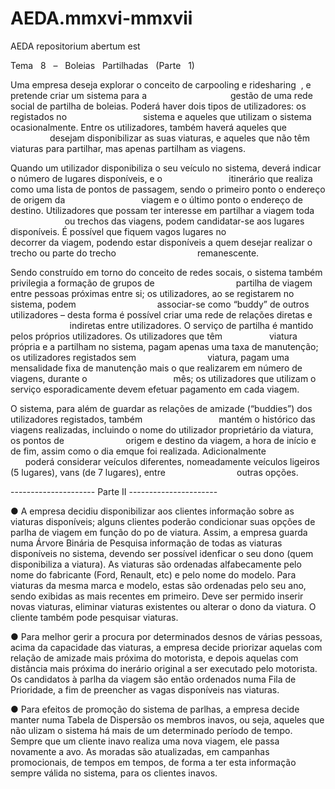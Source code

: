 # AEDA.mmxvi-mmxvii
AEDA repositorium abertum est


Tema   8   –   Boleias   Partilhadas   (Parte   1) 


Uma empresa deseja explorar o conceito de carpooling e ridesharing  , e pretende criar um sistema para a                                  gestão de uma rede social de partilha de boleias. Poderá haver dois tipos de utilizadores: os registados no                               sistema e aqueles que utilizam o sistema ocasionalmente. Entre os utilizadores, também haverá aqueles que                               desejam disponibilizar as suas viaturas, e aqueles que não têm viaturas para partilhar, mas apenas partilham
as viagens. 

Quando um utilizador disponibiliza o seu veículo no sistema, deverá indicar o número de lugares disponíveis, e o                           itinerário que realiza como uma lista de pontos de passagem, sendo o primeiro ponto o endereço de origem da                               viagem e o último ponto o endereço de destino. Utilizadores que possam ter interesse em partilhar a viagem toda                           ou trechos das viagens, podem candidatar-se aos lugares disponíveis. É possível que fiquem vagos lugares no                               decorrer da viagem, podendo estar disponíveis a quem desejar realizar o trecho ou parte do trecho                                 remanescente. 

Sendo construído em torno do conceito de redes socais, o sistema também privilegia a formação de grupos de                                 partilha de viagem entre pessoas próximas entre si; os utilizadores, ao se registarem no sistema, podem                                 associar-se como “buddy” de outros utilizadores – desta forma é possível criar uma rede de relações diretas e                             indiretas entre utilizadores. O serviço de partilha é mantido pelos próprios utilizadores. Os utilizadores que têm                   
viatura própria e a partilham no sistema, pagam apenas uma taxa de manutenção; os utilizadores registados sem                             viatura, pagam uma mensalidade fixa de manutenção mais o que realizarem em número de viagens, durante o                                   mês; os utilizadores que utilizam o serviço esporadicamente devem efetuar pagamento em cada viagem.

O sistema, para além de guardar as relações de amizade (“buddies”) dos utilizadores registados, também                               mantém o histórico das viagens realizadas, incluindo o nome do utilizador proprietário da viatura, os pontos de                         origem e destino da viagem, a hora de início e de fim, assim como o dia emque foi realizada. Adicionalmente                               poderá considerar veículos diferentes, nomeadamente veículos ligeiros (5 lugares), vans (de 7 lugares), entre                             outras opções. 


--------------------- Parte II ----------------------


● A empresa decidiu disponibilizar aos clientes informação sobre as viaturas disponíveis; alguns clientes
poderão condicionar suas opções de parlha
de viagem em função do po
de viatura. Assim, a empresa
guarda numa Árvore Binária de Pesquisa informação de todas as viaturas disponíveis no sistema,
devendo ser possível idenficar
o seu dono (quem disponibiliza a viatura). As viaturas são ordenadas
alfabecamente
pelo nome do fabricante (Ford, Renault, etc) e pelo nome do modelo. Para viaturas da
mesma marca e modelo, estas são ordenadas pelo seu ano, sendo exibidas as mais recentes em
primeiro. Deve ser permido
inserir novas viaturas, eliminar viaturas existentes ou alterar o dono da
viatura. O cliente também pode pesquisar viaturas.

● Para melhor gerir a procura por determinados desnos
de várias pessoas, acima da capacidade das
viaturas, a empresa decide priorizar aquelas com relação de amizade mais próxima do motorista, e
depois aquelas com distância mais próxima do inerário
original a ser executado pelo motorista. Os
candidatos à parlha
da viagem são então ordenados numa Fila de Prioridade, a fim de preencher as
vagas disponíveis nas viaturas.

● Para efeitos de promoção do sistema de parlhas,
a empresa decide manter numa Tabela de Dispersão
os membros inavos,
ou seja, aqueles que não ulizam
o sistema há mais de um determinado período
de tempo. Sempre que um cliente inavo
realiza uma nova viagem, ele passa novamente a avo.
As
moradas são atualizadas, em campanhas promocionais, de tempos em tempos, de forma a ter esta
informação sempre válida no sistema, para os clientes inavos.

